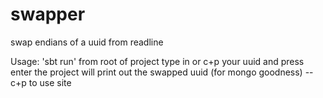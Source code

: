 swapper
=======

swap endians of a uuid from readline

Usage: 'sbt run' from root of project
type in or c+p your uuid and press enter
the project will print out the swapped uuid (for mongo goodness) -- c+p to use site
